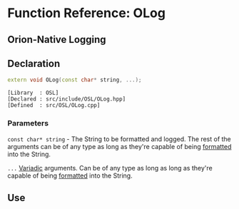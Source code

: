 # Function Reference: OLog
## Orion-Native Logging

## Declaration
```cpp
extern void OLog(const char* string, ...);
```
```
[Library  : OSL]
[Declared : src/include/OSL/OLog.hpp]
[Defined  : src/OSL/OLog.cpp]
```

### Parameters
`const char* string` - The String to be formatted and logged. The rest of the arguments can be of any type as long as they're capable of being [formatted](https://en.wikipedia.org/wiki/Printf_format_string) into the String.

`...` [Variadic](https://en.wikipedia.org/wiki/Variadic_function) arguments. Can be of any type as long as long as they're capable of being [formatted](https://en.wikipedia.org/wiki/Printf_format_string) into the String.

## Use

